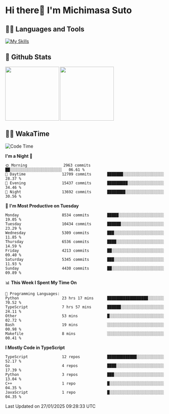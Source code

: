 # Hi there👋 I'm Michimasa Suto

## 🧑‍💻 Languages and Tools
[![My Skills](https://skillicons.dev/icons?i=ts,nextjs,react,vue,python,go,aws,docker,nodejs,redux,solidity,firebase,gcp,js,bootstrap,tailwind,materialui,html,css,wordpress,xd,figma,raspberrypi,arduino)](https://skillicons.dev)

<!--
**Suto-Michimasa/Suto-Michimasa** is a ✨ _special_ ✨ repository because its `README.md` (this file) appears on your GitHub profile.

Here are some ideas to get you started:

- 🔭 I’m currently working on ...
- 🌱 I’m currently learning ...
- 👯 I’m looking to collaborate on ...
- 🤔 I’m looking for help with ...
- 💬 Ask me about ...
- 📫 How to reach me: ...
- 😄 Pronouns: ...
- ⚡ Fun fact: ...
-->
## 💎 Github Stats

<div>
  <img height="170" align="left" src="https://github-readme-stats.vercel.app/api?username=Suto-michimasa&count_private=true&show_icons=true&theme=dark" />
  <img height="170" src="https://github-readme-stats.vercel.app/api/top-langs/?username=Suto-michimasa&langs_count=8&layout=compact&theme=dark" />
</div>

<!-- ## 🏆 GitHub Profile Trophy

<img width="800" src="https://github-profile-trophy.vercel.app/?username=Suto-michimasa&theme=onedark&no-frame=true"/>
 -->

## 🧑‍💻 WakaTime
<!--START_SECTION:waka-->
![Code Time](http://img.shields.io/badge/Code%20Time-552%20hrs%2039%20mins-blue)

**I'm a Night 🦉** 

```text
🌞 Morning                2963 commits        ██░░░░░░░░░░░░░░░░░░░░░░░   06.61 % 
🌆 Daytime                12709 commits       ███████░░░░░░░░░░░░░░░░░░   28.37 % 
🌃 Evening                15437 commits       █████████░░░░░░░░░░░░░░░░   34.46 % 
🌙 Night                  13692 commits       ████████░░░░░░░░░░░░░░░░░   30.56 % 
```
📅 **I'm Most Productive on Tuesday** 

```text
Monday                   8534 commits        █████░░░░░░░░░░░░░░░░░░░░   19.05 % 
Tuesday                  10434 commits       ██████░░░░░░░░░░░░░░░░░░░   23.29 % 
Wednesday                5309 commits        ███░░░░░░░░░░░░░░░░░░░░░░   11.85 % 
Thursday                 6536 commits        ████░░░░░░░░░░░░░░░░░░░░░   14.59 % 
Friday                   4213 commits        ██░░░░░░░░░░░░░░░░░░░░░░░   09.40 % 
Saturday                 5345 commits        ███░░░░░░░░░░░░░░░░░░░░░░   11.93 % 
Sunday                   4430 commits        ██░░░░░░░░░░░░░░░░░░░░░░░   09.89 % 
```


📊 **This Week I Spent My Time On** 

```text
💬 Programming Languages: 
Python                   23 hrs 17 mins      ██████████████████░░░░░░░   70.52 % 
TypeScript               7 hrs 57 mins       ██████░░░░░░░░░░░░░░░░░░░   24.11 % 
Other                    53 mins             █░░░░░░░░░░░░░░░░░░░░░░░░   02.72 % 
Bash                     19 mins             ░░░░░░░░░░░░░░░░░░░░░░░░░   00.98 % 
Makefile                 8 mins              ░░░░░░░░░░░░░░░░░░░░░░░░░   00.41 % 
```

**I Mostly Code in TypeScript** 

```text
TypeScript               12 repos            █████████████░░░░░░░░░░░░   52.17 % 
Go                       4 repos             ████░░░░░░░░░░░░░░░░░░░░░   17.39 % 
Python                   3 repos             ███░░░░░░░░░░░░░░░░░░░░░░   13.04 % 
C++                      1 repo              █░░░░░░░░░░░░░░░░░░░░░░░░   04.35 % 
JavaScript               1 repo              █░░░░░░░░░░░░░░░░░░░░░░░░   04.35 % 
```




 Last Updated on 27/01/2025 09:28:33 UTC
<!--END_SECTION:waka-->
